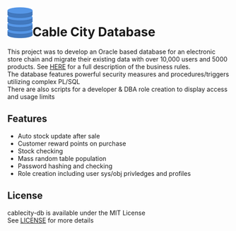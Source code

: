 <img src="preview/AppIcon.png" align="left" />

# Cable City Database
This project was to develop an Oracle based database for an electronic store chain and migrate their existing data with over 10,000 users and 5000 products.
See [HERE](BusinessRules.docx) for a full description of the business rules.  
The database features powerful security measures and procedures/triggers utilizing complex PL/SQL  
There are also scripts for a developer & DBA role creation to display access and usage limits

## Features
- Auto stock update after sale
- Customer reward points on purchase
- Stock checking
- Mass random table population
- Password hashing and checking 
- Role creation including user sys/obj privledges and profiles


## License
cablecity-db is available under the MIT License  
See [LICENSE](LICENSE) for more details

